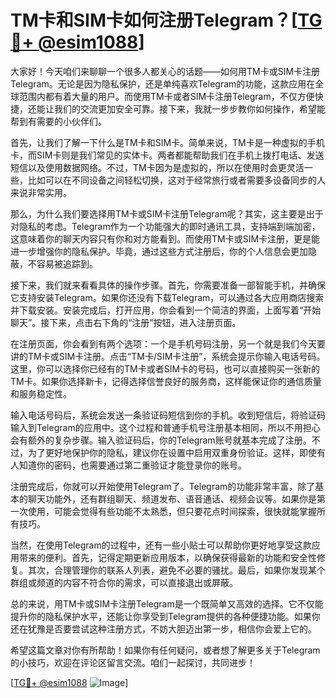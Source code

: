# TM卡和SIM卡如何注册Telegram？[[TG💪+ @esim1088](https://t.me/s/esim1088)]

大家好！今天咱们来聊聊一个很多人都关心的话题——如何用TM卡或SIM卡注册Telegram。无论是因为隐私保护，还是单纯喜欢Telegram的功能，这款应用在全球范围内都有着大量的用户。而使用TM卡或者SIM卡注册Telegram，不仅方便快捷，还能让我们的交流更加安全可靠。接下来，我就一步步教你如何操作，希望能帮到有需要的小伙伴们。

首先，让我们了解一下什么是TM卡和SIM卡。简单来说，TM卡是一种虚拟的手机卡，而SIM卡则是我们常见的实体卡。两者都能帮助我们在手机上拨打电话、发送短信以及使用数据网络。不过，TM卡因为是虚拟的，所以在使用时会更灵活一些，比如可以在不同设备之间轻松切换，这对于经常旅行或者需要多设备同步的人来说非常实用。

那么，为什么我们要选择用TM卡或SIM卡注册Telegram呢？其实，这主要是出于对隐私的考虑。Telegram作为一个功能强大的即时通讯工具，支持端到端加密，这意味着你的聊天内容只有你和对方能看到。而使用TM卡或SIM卡注册，更是能进一步增强你的隐私保护。毕竟，通过这些方式注册后，你的个人信息会更加隐蔽，不容易被追踪到。

接下来，我们就来看看具体的操作步骤。首先，你需要准备一部智能手机，并确保它支持安装Telegram。如果你还没有下载Telegram，可以通过各大应用商店搜索并下载安装。安装完成后，打开应用，你会看到一个简洁的界面，上面写着“开始聊天”。接下来，点击右下角的“注册”按钮，进入注册页面。

在注册页面，你会看到有两个选项：一个是手机号码注册，另一个就是我们今天要讲的TM卡或SIM卡注册。点击“TM卡/SIM卡注册”，系统会提示你输入电话号码。这里，你可以选择你已经有的TM卡或者SIM卡的号码，也可以直接购买一张新的TM卡。如果你选择新卡，记得选择信誉良好的服务商，这样能保证你的通信质量和服务稳定性。

输入电话号码后，系统会发送一条验证码短信到你的手机。收到短信后，将验证码输入到Telegram的应用中。这个过程和普通手机号注册基本相同，所以不用担心会有额外的复杂步骤。输入验证码后，你的Telegram账号就基本完成了注册。不过，为了更好地保护你的隐私，建议你在设置中启用双重身份验证。这样，即使有人知道你的密码，也需要通过第二重验证才能登录你的账号。

注册完成后，你就可以开始使用Telegram了。Telegram的功能非常丰富，除了基本的聊天功能外，还有群组聊天、频道发布、语音通话、视频会议等。如果你是第一次使用，可能会觉得有些功能不太熟悉，但只要花点时间探索，很快就能掌握所有技巧。

当然，在使用Telegram的过程中，还有一些小贴士可以帮助你更好地享受这款应用带来的便利。首先，记得定期更新应用版本，以确保获得最新的功能和安全性修复。其次，合理管理你的联系人列表，避免不必要的骚扰。最后，如果你发现某个群组或频道的内容不符合你的需求，可以直接退出或屏蔽。

总的来说，用TM卡或SIM卡注册Telegram是一个既简单又高效的选择。它不仅能提升你的隐私保护水平，还能让你享受到Telegram提供的各种便捷功能。如果你还在犹豫是否要尝试这种注册方式，不妨大胆迈出第一步，相信你会爱上它的。

希望这篇文章对你有所帮助！如果你有任何疑问，或者想了解更多关于Telegram的小技巧，欢迎在评论区留言交流。咱们一起探讨，共同进步！

[[TG💪+ @esim1088](https://t.me/s/esim1088) ![Image](https://i.postimg.cc/4NQfJmqS/Snipaste-2025-05-13-00-14-12.png)]